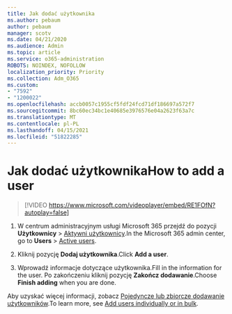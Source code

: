 ```yaml
---
title: Jak dodać użytkownika
ms.author: pebaum
author: pebaum
manager: scotv
ms.date: 04/21/2020
ms.audience: Admin
ms.topic: article
ms.service: o365-administration
ROBOTS: NOINDEX, NOFOLLOW
localization_priority: Priority
ms.collection: Adm_O365
ms.custom:
- "7592"
- "1200022"
ms.openlocfilehash: accb0057c1955cf5fdf24fcd71df186697a572f7
ms.sourcegitcommit: 8bc60ec34bc1e40685e3976576e04a2623f63a7c
ms.translationtype: MT
ms.contentlocale: pl-PL
ms.lasthandoff: 04/15/2021
ms.locfileid: "51822285"
---
```

# <a name="how-to-add-a-user"></a><span data-ttu-id="7a472-102">Jak dodać użytkownika</span><span class="sxs-lookup"><span data-stu-id="7a472-102">How to add a user</span></span>

> [!VIDEO https://www.microsoft.com/videoplayer/embed/RE1FOfN?autoplay=false]

1. <span data-ttu-id="7a472-103">W centrum administracyjnym usługi Microsoft 365 przejdź do pozycji **Użytkownicy** > [Aktywni użytkownicy](https://admin.microsoft.com/Adminportal/Home?source=applauncher#/users).</span><span class="sxs-lookup"><span data-stu-id="7a472-103">In the Microsoft 365 admin center, go to **Users** > [Active users](https://admin.microsoft.com/Adminportal/Home?source=applauncher#/users).</span></span>

2. <span data-ttu-id="7a472-104">Kliknij pozycję **Dodaj użytkownika**.</span><span class="sxs-lookup"><span data-stu-id="7a472-104">Click **Add a user**.</span></span>

3. <span data-ttu-id="7a472-105">Wprowadź informacje dotyczące użytkownika.</span><span class="sxs-lookup"><span data-stu-id="7a472-105">Fill in the information for the user.</span></span> <span data-ttu-id="7a472-106">Po zakończeniu kliknij pozycję **Zakończ dodawanie**.</span><span class="sxs-lookup"><span data-stu-id="7a472-106">Choose **Finish adding** when you are done.</span></span>

<span data-ttu-id="7a472-107">Aby uzyskać więcej informacji, zobacz [Pojedyncze lub zbiorcze dodawanie użytkowników](https://docs.microsoft.com/microsoft-365/admin/add-users/add-users).</span><span class="sxs-lookup"><span data-stu-id="7a472-107">To learn more, see [Add users individually or in bulk](https://docs.microsoft.com/microsoft-365/admin/add-users/add-users).</span></span>